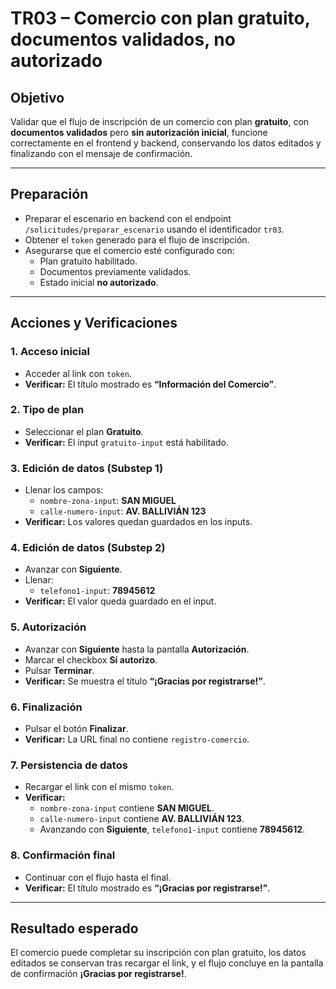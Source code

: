 # TR03 – Comercio con plan gratuito, documentos validados, no autorizado

## Objetivo

Validar que el flujo de inscripción de un comercio con plan **gratuito**, con **documentos validados** pero **sin autorización inicial**, funcione correctamente en el frontend y backend, conservando los datos editados y finalizando con el mensaje de confirmación.

---

## Preparación

- Preparar el escenario en backend con el endpoint `/solicitudes/preparar_escenario` usando el identificador `tr03`.
- Obtener el `token` generado para el flujo de inscripción.
- Asegurarse que el comercio esté configurado con:
  - Plan gratuito habilitado.
  - Documentos previamente validados.
  - Estado inicial **no autorizado**.

---

## Acciones y Verificaciones

### 1. Acceso inicial

- Acceder al link con `token`.
- **Verificar:** El título mostrado es **“Información del Comercio”**.

### 2. Tipo de plan

- Seleccionar el plan **Gratuito**.
- **Verificar:** El input `gratuito-input` está habilitado.

### 3. Edición de datos (Substep 1)

- Llenar los campos:
  - `nombre-zona-input`: **SAN MIGUEL**
  - `calle-numero-input`: **AV. BALLIVIÁN 123**
- **Verificar:** Los valores quedan guardados en los inputs.

### 4. Edición de datos (Substep 2)

- Avanzar con **Siguiente**.
- Llenar:
  - `telefono1-input`: **78945612**
- **Verificar:** El valor queda guardado en el input.

### 5. Autorización

- Avanzar con **Siguiente** hasta la pantalla **Autorización**.
- Marcar el checkbox **Sí autorizo**.
- Pulsar **Terminar**.
- **Verificar:** Se muestra el título **“¡Gracias por registrarse!”**.

### 6. Finalización

- Pulsar el botón **Finalizar**.
- **Verificar:** La URL final no contiene `registro-comercio`.

### 7. Persistencia de datos

- Recargar el link con el mismo `token`.
- **Verificar:**
  - `nombre-zona-input` contiene **SAN MIGUEL**.
  - `calle-numero-input` contiene **AV. BALLIVIÁN 123**.
  - Avanzando con **Siguiente**, `telefono1-input` contiene **78945612**.

### 8. Confirmación final

- Continuar con el flujo hasta el final.
- **Verificar:** El título mostrado es **“¡Gracias por registrarse!”**.

---

## Resultado esperado

El comercio puede completar su inscripción con plan gratuito, los datos editados se conservan tras recargar el link, y el flujo concluye en la pantalla de confirmación **¡Gracias por registrarse!**.
